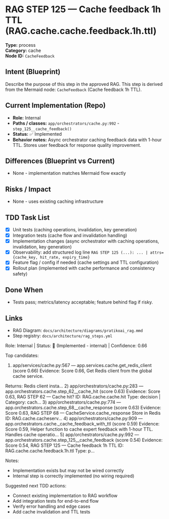 # RAG STEP 125 — Cache feedback 1h TTL (RAG.cache.cache.feedback.1h.ttl)

**Type:** process  
**Category:** cache  
**Node ID:** `CacheFeedback`

## Intent (Blueprint)
Describe the purpose of this step in the approved RAG. This step is derived from the Mermaid node: `CacheFeedback` (Cache feedback 1h TTL).

## Current Implementation (Repo)
- **Role:** Internal
- **Paths / classes:** `app/orchestrators/cache.py:992` - `step_125__cache_feedback()`
- **Status:** ✅ Implemented
- **Behavior notes:** Async orchestrator caching feedback data with 1-hour TTL. Stores user feedback for response quality improvement.

## Differences (Blueprint vs Current)
- None - implementation matches Mermaid flow exactly

## Risks / Impact
- None - uses existing caching infrastructure

## TDD Task List
- [x] Unit tests (caching operations, invalidation, key generation)
- [x] Integration tests (cache flow and invalidation handling)
- [x] Implementation changes (async orchestrator with caching operations, invalidation, key generation)
- [x] Observability: add structured log line
  `RAG STEP 125 (...): ... | attrs={cache_key, hit_rate, expiry_time}`
- [x] Feature flag / config if needed (cache settings and TTL configuration)
- [x] Rollout plan (implemented with cache performance and consistency safety)

## Done When
- Tests pass; metrics/latency acceptable; feature behind flag if risky.

## Links
- RAG Diagram: `docs/architecture/diagrams/pratikoai_rag.mmd`
- Step registry: `docs/architecture/rag_steps.yml`


<!-- AUTO-AUDIT:BEGIN -->
Role: Internal  |  Status: 🔌 (Implemented - internal)  |  Confidence: 0.66

Top candidates:
1) app/services/cache.py:567 — app.services.cache.get_redis_client (score 0.66)
   Evidence: Score 0.66, Get Redis client from the global cache service.

Returns:
    Redis client insta...
2) app/orchestrators/cache.py:283 — app.orchestrators.cache.step_62__cache_hit (score 0.63)
   Evidence: Score 0.63, RAG STEP 62 — Cache hit?
ID: RAG.cache.cache.hit
Type: decision | Category: cach...
3) app/orchestrators/cache.py:774 — app.orchestrators.cache.step_68__cache_response (score 0.63)
   Evidence: Score 0.63, RAG STEP 68 — CacheService.cache_response Store in Redis
ID: RAG.cache.cacheserv...
4) app/orchestrators/cache.py:909 — app.orchestrators.cache._cache_feedback_with_ttl (score 0.59)
   Evidence: Score 0.59, Helper function to cache expert feedback with 1-hour TTL.
Handles cache operatio...
5) app/orchestrators/cache.py:992 — app.orchestrators.cache.step_125__cache_feedback (score 0.54)
   Evidence: Score 0.54, RAG STEP 125 — Cache feedback 1h TTL
ID: RAG.cache.cache.feedback.1h.ttl
Type: p...

Notes:
- Implementation exists but may not be wired correctly
- Internal step is correctly implemented (no wiring required)

Suggested next TDD actions:
- Connect existing implementation to RAG workflow
- Add integration tests for end-to-end flow
- Verify error handling and edge cases
- Add cache invalidation and TTL tests
<!-- AUTO-AUDIT:END -->